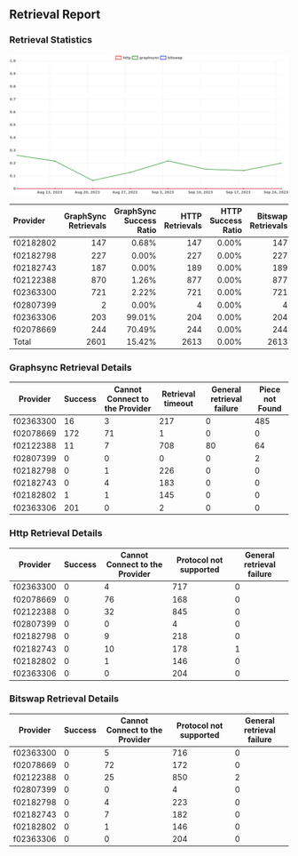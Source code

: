 ## Retrieval Report
### Retrieval Statistics
<img src="https://raw.githubusercontent.com/data-preservation-programs/filplus-checker-assets/main/filecoin-project/filecoin-plus-large-datasets/issues/1198/1695623618269.png"/>

| Provider  | GraphSync Retrievals | GraphSync Success Ratio | HTTP Retrievals | HTTP Success Ratio | Bitswap Retrievals | Bitswap Success Ratio |
| :-------- | -------------------: | ----------------------: | --------------: | -----------------: | -----------------: | --------------------: |
| f02182802 |                  147 |                   0.68% |             147 |              0.00% |                147 |                 0.00% |
| f02182798 |                  227 |                   0.00% |             227 |              0.00% |                227 |                 0.00% |
| f02182743 |                  187 |                   0.00% |             189 |              0.00% |                189 |                 0.00% |
| f02122388 |                  870 |                   1.26% |             877 |              0.00% |                877 |                 0.00% |
| f02363300 |                  721 |                   2.22% |             721 |              0.00% |                721 |                 0.00% |
| f02807399 |                    2 |                   0.00% |               4 |              0.00% |                  4 |                 0.00% |
| f02363306 |                  203 |                  99.01% |             204 |              0.00% |                204 |                 0.00% |
| f02078669 |                  244 |                  70.49% |             244 |              0.00% |                244 |                 0.00% |
| Total     |                 2601 |                  15.42% |            2613 |              0.00% |               2613 |                 0.00% |

### Graphsync Retrieval Details
| Provider  | Success | Cannot Connect to the Provider | Retrieval timeout | General retrieval failure | Piece not Found |
| --------- | ------- | ------------------------------ | ----------------- | ------------------------- | --------------- |
| f02363300 | 16      | 3                              | 217               | 0                         | 485             |
| f02078669 | 172     | 71                             | 1                 | 0                         | 0               |
| f02122388 | 11      | 7                              | 708               | 80                        | 64              |
| f02807399 | 0       | 0                              | 0                 | 0                         | 2               |
| f02182798 | 0       | 1                              | 226               | 0                         | 0               |
| f02182743 | 0       | 4                              | 183               | 0                         | 0               |
| f02182802 | 1       | 1                              | 145               | 0                         | 0               |
| f02363306 | 201     | 0                              | 2                 | 0                         | 0               |

### Http Retrieval Details
| Provider  | Success | Cannot Connect to the Provider | Protocol not supported | General retrieval failure |
| --------- | ------- | ------------------------------ | ---------------------- | ------------------------- |
| f02363300 | 0       | 4                              | 717                    | 0                         |
| f02078669 | 0       | 76                             | 168                    | 0                         |
| f02122388 | 0       | 32                             | 845                    | 0                         |
| f02807399 | 0       | 0                              | 4                      | 0                         |
| f02182798 | 0       | 9                              | 218                    | 0                         |
| f02182743 | 0       | 10                             | 178                    | 1                         |
| f02182802 | 0       | 1                              | 146                    | 0                         |
| f02363306 | 0       | 0                              | 204                    | 0                         |

### Bitswap Retrieval Details
| Provider  | Success | Cannot Connect to the Provider | Protocol not supported | General retrieval failure |
| --------- | ------- | ------------------------------ | ---------------------- | ------------------------- |
| f02363300 | 0       | 5                              | 716                    | 0                         |
| f02078669 | 0       | 72                             | 172                    | 0                         |
| f02122388 | 0       | 25                             | 850                    | 2                         |
| f02807399 | 0       | 0                              | 4                      | 0                         |
| f02182798 | 0       | 4                              | 223                    | 0                         |
| f02182743 | 0       | 7                              | 182                    | 0                         |
| f02182802 | 0       | 1                              | 146                    | 0                         |
| f02363306 | 0       | 0                              | 204                    | 0                         |
